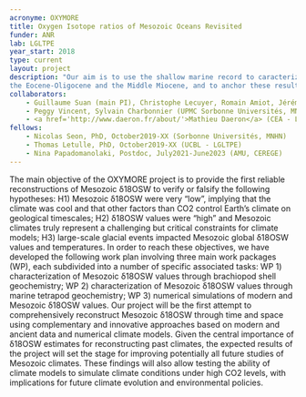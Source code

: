 ```yaml
---
acronyme: OXYMORE
title: Oxygen Isotope ratios of Mesozoic Oceans Revisited 
funder: ANR
lab: LGLTPE
year_start: 2018
type: current
layout: project
description: "Our aim is to use the shallow marine record to caracterize coastal environmental changes occuring accross the two main climatic transition of the last 40 Myrs, 
the Eocene-Oligocene and the Middle Miocene, and to anchor these results to global signal using the Earth System model IPSL-CM5A2"
collaborators:
    - Guillaume Suan (main PI), Christophe Lecuyer, Romain Amiot, Jérémy Martin (LGLTPE - U. Lyon)
    - Peggy Vincent, Sylvain Charbonnier (UPMC Sorbonne Universités, MNHN)
    - <a href='http://www.daeron.fr/about/'>Mathieu Daeron</a> (CEA - LSCE)
fellows: 
    - Nicolas Seon, PhD, October2019-XX (Sorbonne Universités, MNHN)
    - Thomas Letulle, PhD, October2019-XX (UCBL - LGLTPE)
    - Nina Papadomanolaki, Postdoc, July2021-June2023 (AMU, CEREGE)
---
```


The main objective of the OXYMORE project is to provide the first reliable reconstructions of Mesozoic
δ18OSW to verify or falsify the following hypotheses:
H1) Mesozoic δ18OSW were very “low”, implying that the climate was cool and that other factors than CO2
control Earth’s climate on geological timescales;
H2) δ18OSW values were “high” and Mesozoic climates truly represent a challenging but critical constraints
for climate models;
H3) large-scale glacial events impacted Mesozoic global δ18OSW values and temperatures.
In order to reach these objectives, we have developed the following work plan involving three main work
packages (WP), each subdivided into a number of specific associated tasks:
WP 1) characterization of Mesozoic δ18OSW values through brachiopod shell geochemistry;
WP 2) characterization of Mesozoic δ18OSW values through marine tetrapod geochemistry;
WP 3) numerical simulations of modern and Mesozoic δ18OSW values.
Our project will be the first attempt to comprehensively reconstruct Mesozoic δ18OSW through time and
space using complementary and innovative approaches based on modern and ancient data and numerical
climate models. Given the central importance of δ18OSW estimates for reconstructing past climates, the
expected results of the project will set the stage for improving potentially all future studies of Mesozoic
climates. These findings will also allow testing the ability of climate models to simulate climate conditions
under high CO2 levels, with implications for future climate evolution and environmental policies.


